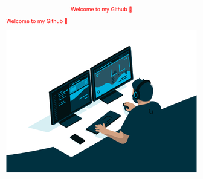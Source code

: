 <p align="center"> 
  <font color="red">Welcome to my Github 👋</font>
</p>   

<font color="red">Welcome to my Github 👋</font>

<img src="https://github.com/willow017/willow017/blob/main/images/code.gif" align="right" width="600"/>

<!--
**willow017/willow017** is a ✨ _special_ ✨ repository because its `README.md` (this file) appears on your GitHub profile.

Here are some ideas to get you started:

- 🔭 I’m currently working on ...
- 🌱 I’m currently learning ...
- 👯 I’m looking to collaborate on ...
- 🤔 I’m looking for help with ...
- 💬 Ask me about ...
- 📫 How to reach me: ...
- 😄 Pronouns: ...
- ⚡ Fun fact: ...
-->
